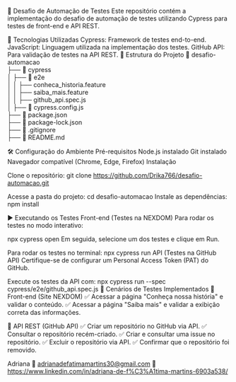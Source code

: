 🚀 Desafio de Automação de Testes
Este repositório contém a implementação do desafio de automação de testes utilizando Cypress para testes de front-end e API REST.

📌 Tecnologias Utilizadas
Cypress: Framework de testes end-to-end.
JavaScript: Linguagem utilizada na implementação dos testes.
GitHub API: Para validação de testes na API REST.
📂 Estrutura do Projeto
📁 desafio-automacao  
 ├── 📁 cypress  
 │   ├── 📁 e2e  
 │   │   ├── conheca_historia.feature  
 │   │   ├── saiba_mais.feature  
 │   │   ├── github_api.spec.js  
 │   ├── 📄 cypress.config.js  
 ├── 📄 package.json  
 ├── 📄 package-lock.json  
 ├── 📄 .gitignore  
 ├── 📄 README.md  

🛠️ Configuração do Ambiente
Pré-requisitos
Node.js instalado 
Git instalado
Navegador compatível (Chrome, Edge, Firefox)
Instalação

Clone o repositório:
git clone https://github.com/Drika766/desafio-automacao.git

Acesse a pasta do projeto:
cd desafio-automacao
Instale as dependências:
npm install

▶️ Executando os Testes
Front-end (Testes na NEXDOM)
Para rodar os testes no modo interativo:

npx cypress open
Em seguida, selecione um dos testes e clique em Run.

Para rodar os testes no terminal:
npx cypress run
API (Testes na GitHub API)
Certifique-se de configurar um Personal Access Token (PAT) do GitHub.


Execute os testes da API com:
npx cypress run --spec cypress/e2e/github_api.spec.js
📜 Cenários de Testes Implementados
🔹 Front-end (Site NEXDOM)
✅ Acessar a página "Conheça nossa história" e validar o conteúdo.
✅ Acessar a página "Saiba mais" e validar a exibição correta das informações.

🔹 API REST (GitHub API)
✅ Criar um repositório no GitHub via API.
✅ Consultar o repositório recém-criado.
✅ Criar e consultar uma issue no repositório.
✅ Excluir o repositório via API.
✅ Confirmar que o repositório foi removido.

Adriana
📧 adrianadefatimamartins30@gmail.com
🔗 https://www.linkedin.com/in/adriana-de-f%C3%A1tima-martins-6903a538/
